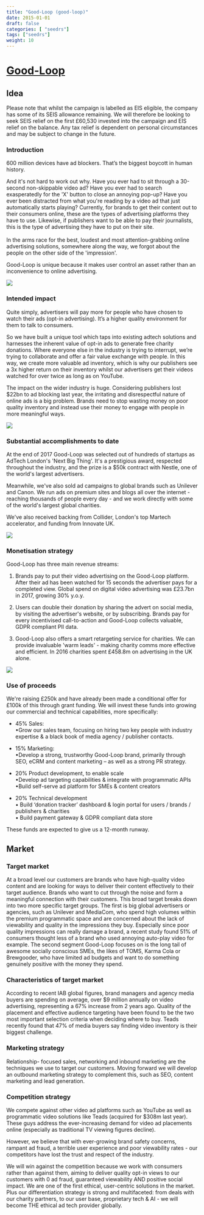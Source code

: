 ```yaml
---
title: "Good-Loop (good-loop)"
date: 2015-01-01
draft: false
categories: [ "seedrs"]
tags: ["seedrs"]
weight: 10
---
```


# [Good-Loop](https://www.seedrs.com/good-loop)

## Idea

Please note that whilst the campaign is labelled as EIS eligible, the company has some of its SEIS allowance remaining. We will therefore be looking to seek SEIS relief on the first £60,530 invested into the campaign and EIS relief on the balance. Any tax relief is dependent on personal circumstances and may be subject to change in the future.

### Introduction

600 million devices have ad blockers. That’s the biggest boycott in human history.

And it's not hard to work out why. Have you ever had to sit through a 30-second non-skippable video ad? Have you ever had to search exasperatedly for the 'X' button to close an annoying pop-up? Have you ever been distracted from what you're reading by a video ad that just automatically starts playing? Currently, for brands to get their content out to their consumers online, these are the types of advertising platforms they have to use. Likewise, if publishers want to be able to pay their journalists, this is the type of advertising they have to put on their site. <br> <br>In the arms race for the best, loudest and most attention-grabbing online advertising solutions, somewhere along the way, we forgot about the people on the other side of the 'impression'.

Good-Loop is unique because it makes user control an asset rather than an inconvenience to online advertising.

![](/img/seedrs/uploads/startup/section_image/image/14352/bdgsfrv07c8d8r94hx6x0bnilywdunu/Mobile-screen-grab.png?w=600&fit=clip&s=c2c4262d37f47b27ef82b2f8bbfa13c2)

### Intended impact

Quite simply, advertisers will pay more for people who have chosen to watch their ads (opt-in advertising). It’s a higher quality environment for them to talk to consumers.

So we have built a unique tool which taps into existing adtech solutions and harnesses the inherent value of opt-in ads to generate free charity donations. Where everyone else in the industry is trying to interrupt, we’re trying to collaborate and offer a fair value exchange with people. In this way, we create more valuable ad inventory, which is why our publishers see a 3x higher return on their inventory whilst our advertisers get their videos watched for over twice as long as on YouTube.

The impact on the wider industry is huge. Considering publishers lost $22bn to ad blocking last year, the irritating and disrespectful nature of online ads is a big problem. Brands need to stop wasting money on poor quality inventory and instead use their money to engage with people in more meaningful ways.

![](/img/seedrs/uploads/startup/section_image/image/14354/4w04pvnq1bofots65p4murvxgwx5035/IMG_20170328_175256.jpg?rect=0%2C0%2C3263%2C2448&w=600&fit=clip&s=9b0fc7d103a9727baafda19b0e77ec0b)

### Substantial accomplishments to date

At the end of 2017 Good-Loop was selected out of hundreds of startups as AdTech London's 'Next Big Thing'. It's a prestigious award, respected throughout the industry, and the prize is a $50k contract with Nestle, one of the world's largest advertisers.

Meanwhile, we've also sold ad campaigns to global brands such as Unilever and Canon. We run ads on premium sites and blogs all over the internet - reaching thousands of people every day - and we work directly with some of the world's largest global charities.

We've also received backing from Collider, London's top Martech accelerator, and funding from Innovate UK.

![](/img/seedrs/uploads/startup/section_image/image/14357/krc48u47o54dxljb4uinal01qygdmpf/Screen_Shot_2018-04-04_at_10.21.27.png?rect=0%2C0%2C742%2C495&w=600&fit=clip&s=c29c001cab87c3961dbbb74a8adc5b2f)

### Monetisation strategy

Good-Loop has three main revenue streams:

1. Brands pay to put their video advertising on the Good-Loop platform. After their ad has been watched for 15 seconds the advertiser pays for a completed view. Global spend on digital video advertising was £23.7bn in 2017, growing 30% y.o.y.

2. Users can double their donation by sharing the advert on social media, by visiting the advertiser's website, or by subscribing. Brands pay for every incentivised call-to-action and Good-Loop collects valuable, GDPR compliant PII data.

3. Good-Loop also offers a smart retargeting service for charities. We can provide invaluable 'warm leads' - making charity comms more effective and efficient. In 2016 charities spent £458.8m on advertising in the UK alone.

![](/img/seedrs/uploads/startup/section_image/image/14353/fyny5yn1kvrf8w2ls0i9avnj88fopyp/Meeting_the_mayor_Jan_2018.jpg?rect=0%2C0%2C1201%2C935&w=600&fit=clip&s=b80c5ba82682a3e9e5106b6192e89545)

### Use of proceeds

We're raising £250k and have already been made a conditional offer for £100k of this through grant funding. We will invest these funds into growing our commercial and technical capabilities, more specifically:

- 45% Sales: <br> •Grow our sales team, focusing on hiring two key people with industry expertise &amp; a black book of media agency / publisher contacts.

- 15% Marketing: <br> •Develop a strong, trustworthy Good-Loop brand, primarily through SEO, eCRM and content marketing – as well as a strong PR strategy.

- 20% Product development, to enable scale <br> •Develop ad targeting capabilities &amp; integrate with programmatic APIs <br> •Build self-serve ad platform for SMEs &amp; content creators

- 20% Technical development <br> • Build ‘donation tracker’ dashboard &amp; login portal for users / brands / publishers &amp; charities <br> • Build payment gateway &amp; GDPR compliant data store

These funds are expected to give us a 12-month runway.

## Market

### Target market

At a broad level our customers are brands who have high-quality video content and are looking for ways to deliver their content effectively to their target audience. Brands who want to cut through the noise and form a meaningful connection with their customers. This broad target breaks down into two more specific target groups. The first is big global advertisers or agencies, such as Unilever and MediaCom, who spend high volumes within the premium programmatic space and are concerned about the lack of viewability and quality in the impressions they buy. Especially since poor quality impressions can really damage a brand, a recent study found 51% of consumers thought less of a brand who used annoying auto-play video for example. The second segment Good-Loop focuses on is the long tail of awesome socially conscious SMEs, the likes of TOMS, Karma Cola or Brewgooder, who have limited ad budgets and want to do something genuinely positive with the money they spend.

### Characteristics of target market

According to recent IAB global figures, brand managers and agency media buyers are spending on average, over $9 million annually on video advertising, representing a 67% increase from 2 years ago. Quality of the placement and effective audience targeting have been found to be the two most important selection criteria when deciding where to buy. Teads recently found that 47% of media buyers say finding video inventory is their biggest challenge.

### Marketing strategy

Relationship- focused sales, networking and inbound marketing are the techniques we use to target our customers. Moving forward we will develop an outbound marketing strategy to complement this, such as SEO, content marketing and lead generation.

### Competition strategy

We compete against other video ad platforms such as YouTube as well as programmatic video solutions like Teads (acquired for $308m last year). These guys address the ever-increasing demand for video ad placements online (especially as traditional TV viewing figures decline).

However, we believe that with ever-growing brand safety concerns, rampant ad fraud, a terrible user experience and poor viewability rates - our competitors have lost the trust and respect of the industry.

We will win against the competition because we work with consumers rather than against them, aiming to deliver quality opt-in views to our customers with 0 ad fraud, guaranteed viewability AND positive social impact. We are one of the first ethical, user-centric solutions in the market. Plus our differentiation strategy is strong and multifaceted: from deals with our charity partners, to our user base, proprietary tech &amp; AI - we will become THE ethical ad tech provider globally.

